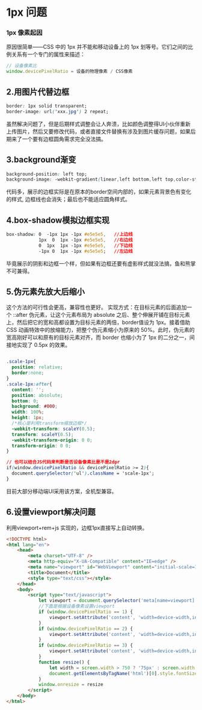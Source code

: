 # 1px 问题
### 1px 像素起因

原因很简单——CSS 中的 1px 并不能和移动设备上的 1px 划等号。它们之间的比例关系有一个专门的属性来描述：

```js
// 设备像素比
window.devicePixelRatio = 设备的物理像素 / CSS像素
```




## 2.用图片代替边框

```css
border: 1px solid transparent;
border-image: url('xxx.jpg') 2 repeat;
```

虽然解决问题了，但是后期样式调整会让人奔溃，比如颜色调整得UI小伙伴重新上传图片，然后又要修改代码，或者直接文件替换有涉及到图片缓存问题，如果后期来了一个要有边框圆角需求完全没法搞。


## 3.background渐变
```css
background-position: left top;
background-image: -webkit-gradient(linear,left bottom,left top,color-stop(0.5,transparent),color-stop(0.5,#e0e0e0),to(#e0e0e0));
```

代码多，展示的边框实际是在原本的border空间内部的，如果元素背景色有变化的样式, 边框线也会消失；最后也不能适应圆角样式。



## 4.box-shadow模拟边框实现
```css
box-shadow: 0  -1px 1px -1px #e5e5e5,   //上边线
            1px  0  1px -1px #e5e5e5,   //右边线
            0  1px  1px -1px #e5e5e5,   //下边线
            -1px 0  1px -1px #e5e5e5;   //左边线
```

毕竟展示的阴影和边框一个样，但如果有边框还要有虚影样式就没法搞，鱼和熊掌不可兼得。




## 5.伪元素先放大后缩小

这个方法的可行性会更高，兼容性也更好。
实现方式：在目标元素的后面追加一个 ::after 伪元素，让这个元素布局为 absolute 之后、整个伸展开铺在目标元素上，然后把它的宽和高都设置为目标元素的两倍，border值设为 1px。接着借助 CSS 动画特效中的放缩能力，把整个伪元素缩小为原来的 50%。此时，伪元素的宽高刚好可以和原有的目标元素对齐，而 border 也缩小为了 1px 的二分之一，间接地实现了 0.5px 的效果。


```css

.scale-1px{
  position: relative;
  border:none;
}
.scale-1px:after{
  content: '';
  position: absolute;
  bottom: 0;
  background: #000;
  width: 100%;
  height: 1px;
  /*核心是利用transform缩放边框*/
  -webkit-transform: scaleY(0.5);
  transform: scaleY(0.5);
  -webkit-transform-origin: 0 0;
  transform-origin: 0 0;
}

// 也可以结合JS代码来判断是否设备像素比是不是2dpr
if(window.devicePixelRatio && devicePixelRatio >= 2){
  document.querySelector('ul').className = 'scale-1px';
}

```

目前大部分移动端UI采用该方案，全机型兼容。


## 6.设置viewport解决问题

利用viewport+rem+js 实现的，边框1px直接写上自动转换。

```html
<!DOCTYPE html>
<html lang="en">
    <head>
        <meta charset="UTF-8" />
        <meta http-equiv="X-UA-Compatible" content="IE=edge" />
        <meta name="viewport" id="WebViewport" content="initial-scale=1, maximum-scale=1, minimum-scale=1, user-scalable=no" />
        <title>Document</title>
        <style type="text/css"></style>
    </head>
    <body>
        <script type="text/javascript">
            let viewport = document.querySelector('meta[name=viewport]')
            //下面是根据设备像素设置viewport
            if (window.devicePixelRatio == 1) {
                viewport.setAttribute('content', 'width=device-width,initial-scale=1, maximum-scale=1, minimum-scale=1, user-scalable=no')
            }
            if (window.devicePixelRatio == 2) {
                viewport.setAttribute('content', 'width=device-width,initial-scale=0.5, maximum-scale=0.5, minimum-scale=0.5, user-scalable=no')
            }
            if (window.devicePixelRatio == 3) {
                viewport.setAttribute('content', 'width=device-width,initial-scale=0.3333333333333333, maximum-scale=0.3333333333333333, minimum-scale=0.3333333333333333, user-scalable=no')
            }
            function resize() {
                let width = screen.width > 750 ? '75px' : screen.width / 10 + 'px'
                document.getElementsByTagName('html')[0].style.fontSize = width
            }
            window.onresize = resize
        </script>
    </body>
</html>
```


